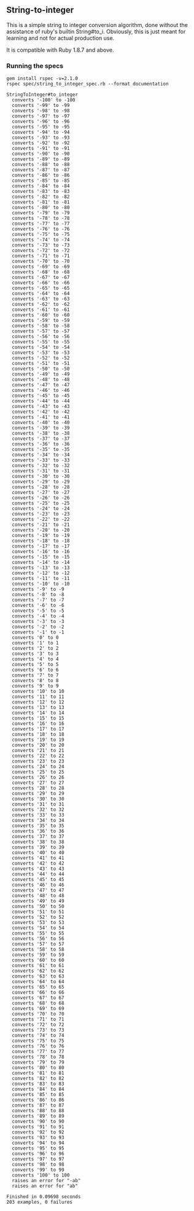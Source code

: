 ## String-to-integer

This is a simple string to integer conversion algorithm, done without the
assistance of ruby's builtin String#to_i.  Obviously, this is just meant
for learning and not for actual production use.

It is compatible with Ruby 1.8.7 and above.

### Running the specs

    gem install rspec -v=2.1.0
    rspec spec/string_to_integer_spec.rb --format documentation

    StringToInteger#to_integer
      converts '-100' to -100
      converts '-99' to -99
      converts '-98' to -98
      converts '-97' to -97
      converts '-96' to -96
      converts '-95' to -95
      converts '-94' to -94
      converts '-93' to -93
      converts '-92' to -92
      converts '-91' to -91
      converts '-90' to -90
      converts '-89' to -89
      converts '-88' to -88
      converts '-87' to -87
      converts '-86' to -86
      converts '-85' to -85
      converts '-84' to -84
      converts '-83' to -83
      converts '-82' to -82
      converts '-81' to -81
      converts '-80' to -80
      converts '-79' to -79
      converts '-78' to -78
      converts '-77' to -77
      converts '-76' to -76
      converts '-75' to -75
      converts '-74' to -74
      converts '-73' to -73
      converts '-72' to -72
      converts '-71' to -71
      converts '-70' to -70
      converts '-69' to -69
      converts '-68' to -68
      converts '-67' to -67
      converts '-66' to -66
      converts '-65' to -65
      converts '-64' to -64
      converts '-63' to -63
      converts '-62' to -62
      converts '-61' to -61
      converts '-60' to -60
      converts '-59' to -59
      converts '-58' to -58
      converts '-57' to -57
      converts '-56' to -56
      converts '-55' to -55
      converts '-54' to -54
      converts '-53' to -53
      converts '-52' to -52
      converts '-51' to -51
      converts '-50' to -50
      converts '-49' to -49
      converts '-48' to -48
      converts '-47' to -47
      converts '-46' to -46
      converts '-45' to -45
      converts '-44' to -44
      converts '-43' to -43
      converts '-42' to -42
      converts '-41' to -41
      converts '-40' to -40
      converts '-39' to -39
      converts '-38' to -38
      converts '-37' to -37
      converts '-36' to -36
      converts '-35' to -35
      converts '-34' to -34
      converts '-33' to -33
      converts '-32' to -32
      converts '-31' to -31
      converts '-30' to -30
      converts '-29' to -29
      converts '-28' to -28
      converts '-27' to -27
      converts '-26' to -26
      converts '-25' to -25
      converts '-24' to -24
      converts '-23' to -23
      converts '-22' to -22
      converts '-21' to -21
      converts '-20' to -20
      converts '-19' to -19
      converts '-18' to -18
      converts '-17' to -17
      converts '-16' to -16
      converts '-15' to -15
      converts '-14' to -14
      converts '-13' to -13
      converts '-12' to -12
      converts '-11' to -11
      converts '-10' to -10
      converts '-9' to -9
      converts '-8' to -8
      converts '-7' to -7
      converts '-6' to -6
      converts '-5' to -5
      converts '-4' to -4
      converts '-3' to -3
      converts '-2' to -2
      converts '-1' to -1
      converts '0' to 0
      converts '1' to 1
      converts '2' to 2
      converts '3' to 3
      converts '4' to 4
      converts '5' to 5
      converts '6' to 6
      converts '7' to 7
      converts '8' to 8
      converts '9' to 9
      converts '10' to 10
      converts '11' to 11
      converts '12' to 12
      converts '13' to 13
      converts '14' to 14
      converts '15' to 15
      converts '16' to 16
      converts '17' to 17
      converts '18' to 18
      converts '19' to 19
      converts '20' to 20
      converts '21' to 21
      converts '22' to 22
      converts '23' to 23
      converts '24' to 24
      converts '25' to 25
      converts '26' to 26
      converts '27' to 27
      converts '28' to 28
      converts '29' to 29
      converts '30' to 30
      converts '31' to 31
      converts '32' to 32
      converts '33' to 33
      converts '34' to 34
      converts '35' to 35
      converts '36' to 36
      converts '37' to 37
      converts '38' to 38
      converts '39' to 39
      converts '40' to 40
      converts '41' to 41
      converts '42' to 42
      converts '43' to 43
      converts '44' to 44
      converts '45' to 45
      converts '46' to 46
      converts '47' to 47
      converts '48' to 48
      converts '49' to 49
      converts '50' to 50
      converts '51' to 51
      converts '52' to 52
      converts '53' to 53
      converts '54' to 54
      converts '55' to 55
      converts '56' to 56
      converts '57' to 57
      converts '58' to 58
      converts '59' to 59
      converts '60' to 60
      converts '61' to 61
      converts '62' to 62
      converts '63' to 63
      converts '64' to 64
      converts '65' to 65
      converts '66' to 66
      converts '67' to 67
      converts '68' to 68
      converts '69' to 69
      converts '70' to 70
      converts '71' to 71
      converts '72' to 72
      converts '73' to 73
      converts '74' to 74
      converts '75' to 75
      converts '76' to 76
      converts '77' to 77
      converts '78' to 78
      converts '79' to 79
      converts '80' to 80
      converts '81' to 81
      converts '82' to 82
      converts '83' to 83
      converts '84' to 84
      converts '85' to 85
      converts '86' to 86
      converts '87' to 87
      converts '88' to 88
      converts '89' to 89
      converts '90' to 90
      converts '91' to 91
      converts '92' to 92
      converts '93' to 93
      converts '94' to 94
      converts '95' to 95
      converts '96' to 96
      converts '97' to 97
      converts '98' to 98
      converts '99' to 99
      converts '100' to 100
      raises an error for "-ab"
      raises an error for "ab"

    Finished in 0.09698 seconds
    203 examples, 0 failures

